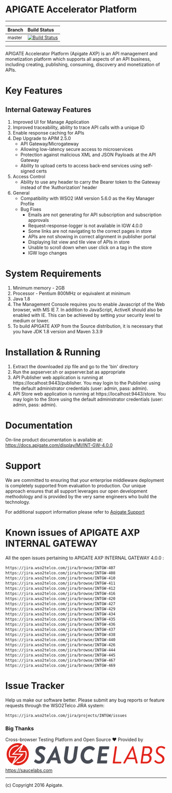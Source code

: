 
# APIGATE Accelerator Platform 

        
---

| Branch | Build Status |
| :------------ |:-------------
| master | [![Build Status](http://ci.wso2telco.com:8080/job/product-hub/badge/icon)](http://ci.wso2telco.com:8080/view/IGW%20400%20Nightly%20Build/job/product-hub-NB/)|

---

APIGATE Accelerator Platform (Apigate AXP) is an API management and monetization 
platform which supports all aspects of an API business, including creating, publishing, 
consuming, discovery and monetization of APIs.

Key Features
=============

Internal Gateway Features
-------------------------
1. Improved UI for Manage Application
2. Improved traceability, ability to trace API calls with a unique ID
3. Enable response caching for APIs
4. Dep Upgrade to APIM 2.5.0
    * API Gateway/Microgateway
    * Allowing low-latency secure access to microservices
    * Protection against malicious XML and JSON Payloads at the API Gateway
    * Ability to upload certs to access back-end services using self-signed certs
5. Access Control
    * Ability to use any header to carry the Bearer token to the Gateway instead of the ‘Authorization’ header
6. General
    * Compatibility with WSO2 IAM version 5.6.0 as the Key Manager Profile
    * Bug Fixes
        * Emails are not generating for API subscription and subscription approvals
        * Request-response-logger is not available in IGW 4.0.0
        * Some links are not navigating to the correct pages in store
        * APIs are not showing in correct alignment in publisher portal
        * Displaying list view and tile view of APIs in store
        * Unable to scroll down when user click on a tag in the store
        * IGW logo changes

System Requirements
==================================

1. Minimum memory - 2GB
2. Processor      - Pentium 800MHz or equivalent at minimum
3. Java 1.8
4. The Management Console requires you to enable Javascript of the Web browser,
   with MS IE 7. In addition to JavaScript, ActiveX should also be enabled
   with IE. This can be achieved by setting your security level to
   medium or lower.
5. To build APIGATE AXP from the Source distribution, it is necessary that you have
   JDK 1.8 version and Maven 3.3.9

Installation & Running
==================================

1. Extract the downloaded zip file and go to the 'bin' directory
2. Run the axpserver.sh or axpserver.bat as appropriate
3. API Publisher web application is running at https://localhost:9443/publisher. You may login
   to the Publisher using the default administrator credentials (user: admin, pass: admin).
4. API Store web application is running at https://localhost:9443/store. You may login
   to the Store using the default administrator credentials (user: admin, pass: admin).

Documentation
==============

On-line product documentation is available at:
       https://docs.apigate.com/display/MI/INT-GW-4.0.0

Support
==================================

We are committed to ensuring that your enterprise middleware deployment is completely 
supported from evaluation to production. Our unique approach ensures that all support 
leverages our open development methodology and is provided by the very same engineers 
who build the technology.

For additional support information please refer to [Apigate Support](https://support.wso2telco.com)

Known issues of APIGATE AXP INTERNAL GATEWAY
=====================================

All the open issues pertaining to APIGATE AXP INTERNAL GATEWAY 4.0.0 :

    https://jira.wso2telco.com/jira/browse/INTGW-407
    https://jira.wso2telco.com/jira/browse/INTGW-408
    https://jira.wso2telco.com/jira/browse/INTGW-410
    https://jira.wso2telco.com/jira/browse/INTGW-411
    https://jira.wso2telco.com/jira/browse/INTGW-412
    https://jira.wso2telco.com/jira/browse/INTGW-416
    https://jira.wso2telco.com/jira/browse/INTGW-420
    https://jira.wso2telco.com/jira/browse/INTGW-427
    https://jira.wso2telco.com/jira/browse/INTGW-429
    https://jira.wso2telco.com/jira/browse/INTGW-434
    https://jira.wso2telco.com/jira/browse/INTGW-435
    https://jira.wso2telco.com/jira/browse/INTGW-436
    https://jira.wso2telco.com/jira/browse/INTGW-437
    https://jira.wso2telco.com/jira/browse/INTGW-438
    https://jira.wso2telco.com/jira/browse/INTGW-440
    https://jira.wso2telco.com/jira/browse/INTGW-426
    https://jira.wso2telco.com/jira/browse/INTGW-444
    https://jira.wso2telco.com/jira/browse/INTGW-445
    https://jira.wso2telco.com/jira/browse/INTGW-467
    https://jira.wso2telco.com/jira/browse/INTGW-469
    
Issue Tracker
==================================

Help us make our software better. Please submit any bug reports or feature
requests through the WSO2Telco JIRA system:

    https://jira.wso2telco.com/jira/projects/INTGW/issues
    
### Big Thanks

Cross-browser Testing Platform and Open Source &#10084; Provided by 
![Alt text](https://github.com/WSO2Telco/product-hub/blob/master/images/LOGO_Sauce-Labs_Horiz_Red-Grey_RGB.png)
 https://saucelabs.com	
	
	
--------------------------------------------------------------------------------
(c) Copyright 2016 Apigate.